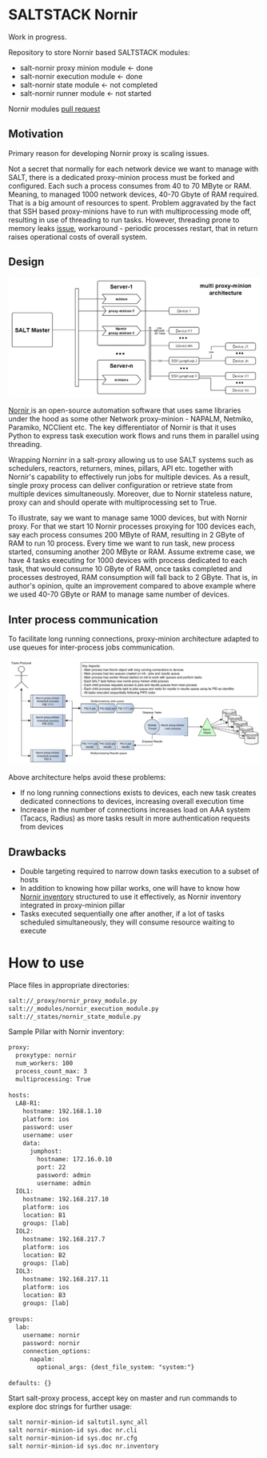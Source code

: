 # SALTSTACK Nornir

Work in progress.

Repository to store Nornir based SALTSTACK modules:

- salt-nornir proxy minion module <- done
- salt-nornir execution module <- done
- salt-nornir state module <- not completed
- salt-nornir runner module <- not started

Nornir modules [pull request](https://github.com/saltstack/salt/pull/58393)

## Motivation

Primary reason for developing Nornir proxy is scaling issues. 

Not a secret that normally for each network device we want to manage with SALT, there is a dedicated proxy-minion process must be forked and configured. Each such a process consumes from 40 to 70 MByte or RAM. Meaning, to managed 1000 network devices, 40-70 Gbyte of RAM required. That is a big amount of resources to spent. Problem aggravated by the fact that SSH based proxy-minions have to run with multiprocessing mode off, resulting in use of threading to run tasks. However, threading prone to memory leaks [issue](https://github.com/saltstack/salt/issues/38990), workaround - periodic processes restart, that in return raises operational costs of overall system.

## Design

<img src="Nornir proxy-minion architecture.png">

[Nornir ](https://nornir.readthedocs.io/en/latest/index.html) is an open-source automation software that uses same libraries under the hood as some other Network proxy-minion - NAPALM, Netmiko, Paramiko, NCClient etc. The key differentiator of Nornir is that it uses Python to express task execution work flows and runs them in parallel using threading. 

Wrapping Norninr in a salt-proxy allowing us to use SALT systems such as schedulers, reactors, returners, mines, pillars, API etc. together with Nornir's capability to effectively run jobs for multiple devices. As a result, single proxy process can deliver configuration or retrieve state from multiple devices simultaneously. Moreover, due to Nornir stateless nature, proxy can and should operate with multiprocessing set to True.

To illustrate, say we want to manage same 1000 devices, but with Nornir proxy. For that we start 10 Nornir processes proxying for 100 devices each, say each process consumes 200 MByte of RAM, resulting in 2 GByte of RAM to run 10 process. Every time we want to run task, new process started, consuming another 200 MByte or RAM. Assume extreme case, we have 4 tasks executing for 1000 devices with process dedicated to each task, that would consume 10 GByte of RAM, once tasks completed and processes destroyed, RAM consumption will fall back to 2 GByte. That is, in author's opinion, quite an improvement compared to above example where we used 40-70 GByte or RAM to manage same number of devices.

## Inter process communication

To facilitate long running connections, proxy-minion architecture adapted to use queues for inter-process jobs communication.

<img src="nornir_proxy_inter_process_communication_v0.png">

Above architecture helps avoid these problems:
- If no long running connections exists to devices, each new task creates dedicated connections to devices, increasing overall execution time
- Increase in the number of connections increases load on AAA system (Tacacs, Radius) as more tasks result in more authentication requests from devices

## Drawbacks

- Double targeting required to narrow down tasks execution to a subset of hosts
- In addition to knowing how pillar works, one will have to know how [Nornir inventory](https://nornir.readthedocs.io/en/3.0.0/tutorial/inventory.html) structured to use it effectively, as Nornir inventory integrated in proxy-minion pillar
- Tasks executed sequentially one after another, if a lot of tasks scheduled simultaneously, they will consume resource waiting to execute


# How to use

Place files in appropriate directories:

```
salt://_proxy/nornir_proxy_module.py
salt://_modules/nornir_execution_module.py
salt://_states/nornir_state_module.py
```

Sample Pillar with Nornir inventory:

```
proxy:
  proxytype: nornir
  num_workers: 100         
  process_count_max: 3     
  multiprocessing: True        
  
hosts:
  LAB-R1:
    hostname: 192.168.1.10
    platform: ios
    password: user
    username: user
    data: 
      jumphost:
        hostname: 172.16.0.10
        port: 22
        password: admin
        username: admin
  IOL1:
    hostname: 192.168.217.10
    platform: ios
    location: B1
    groups: [lab]
  IOL2:
    hostname: 192.168.217.7
    platform: ios
    location: B2
    groups: [lab]
  IOL3:
    hostname: 192.168.217.11
    platform: ios
    location: B3
    groups: [lab]
    
groups: 
  lab:
    username: nornir
    password: nornir
    connection_options: 
      napalm:
        optional_args: {dest_file_system: "system:"}
          
defaults: {}
```

Start salt-proxy process, accept key on master and run commands to explore doc strings for further usage:

```
salt nornir-minion-id saltutil.sync_all
salt nornir-minion-id sys.doc nr.cli
salt nornir-minion-id sys.doc nr.cfg
salt nornir-minion-id sys.doc nr.inventory
```
